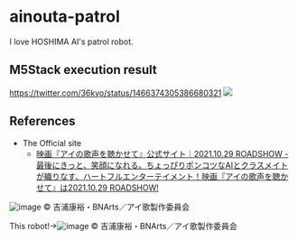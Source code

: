 # ainouta-patrol

I love HOSHIMA AI's patrol robot.

## M5Stack execution result
https://twitter.com/36kyo/status/1466374305386680321
![](https://pbs.twimg.com/media/FFmbqKKVkBATDVT?format=jpg&name=large)

## References
* The Official site
  * [映画『アイの歌声を聴かせて』公式サイト｜2021.10.29 ROADSHOW - 最後にきっと、笑顔になれる。ちょっぴりポンコツなAIとクラスメイトが織りなす、ハートフルエンターテイメント！映画『アイの歌声を聴かせて』は2021.10.29 ROADSHOW!](https://ainouta.jp/)

![image](https://user-images.githubusercontent.com/28650189/162404397-e9ddbddd-b292-4f4e-9336-cf28c388566c.png)
© 吉浦康裕・BNArts／アイ歌製作委員会

This robot!→![image](https://user-images.githubusercontent.com/28650189/162404337-b5b31730-cced-4d1f-9db4-052a642c966f.png)
© 吉浦康裕・BNArts／アイ歌製作委員会
